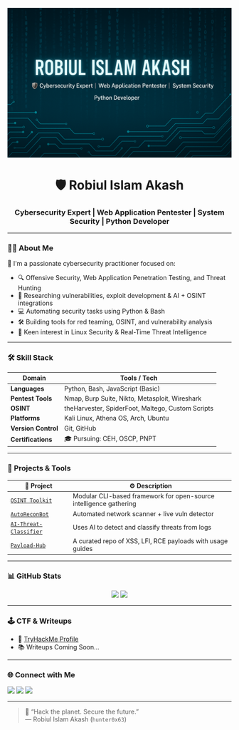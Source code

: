 <!-- Banner -->
<p align="center">
  <img src="https://github.com/hunter0x63/hunter0x63/blob/main/banner.png" alt="Cybersecurity Banner" />
</p>

<h1 align="center">🛡️ Robiul Islam Akash</h1>
<h3 align="center">Cybersecurity Expert | Web Application Pentester | System Security | Python Developer</h3>

---

### 👨‍💻 About Me

🎯 I'm a passionate cybersecurity practitioner focused on:

- 🔍 Offensive Security, Web Application Penetration Testing, and Threat Hunting  
- 🧠 Researching vulnerabilities, exploit development & AI + OSINT integrations  
- 💻 Automating security tasks using Python & Bash  
- 🛠️ Building tools for red teaming, OSINT, and vulnerability analysis  
- 🔐 Keen interest in Linux Security & Real-Time Threat Intelligence  

---

### 🛠️ Skill Stack

| Domain | Tools / Tech |
|--------|--------------|
| **Languages** | Python, Bash, JavaScript (Basic) |
| **Pentest Tools** | Nmap, Burp Suite, Nikto, Metasploit, Wireshark |
| **OSINT** | theHarvester, SpiderFoot, Maltego, Custom Scripts |
| **Platforms** | Kali Linux, Athena OS, Arch, Ubuntu |
| **Version Control** | Git, GitHub |
| **Certifications** | 🎓 Pursuing: CEH, OSCP, PNPT |

---

### 🔧 Projects & Tools

| 🧪 Project | ⚙️ Description |
|-----------|----------------|
| [`OSINT Toolkit`](https://github.com/hunter0x63/osint-toolkit) | Modular CLI-based framework for open-source intelligence gathering |
| [`AutoReconBot`](https://github.com/hunter0x63/AutoReconBot) | Automated network scanner + live vuln detector |
| [`AI-Threat-Classifier`](https://github.com/hunter0x63/ai-threat-classifier) | Uses AI to detect and classify threats from logs |
| [`Payload-Hub`](https://github.com/hunter0x63/payload-hub) | A curated repo of XSS, LFI, RCE payloads with usage guides |

---

### 📊 GitHub Stats

<p align="center">
  <img src="https://github-readme-stats.vercel.app/api?username=hunter0x63&show_icons=true&theme=tokyonight" height="160"/>
  <img src="https://github-readme-stats.vercel.app/api/top-langs/?username=hunter0x63&layout=compact&theme=tokyonight" height="160"/>
</p>

---

### 🕹️ CTF & Writeups

- 🧠 [TryHackMe Profile](https://tryhackme.com/p/hunter0x63)
- 📚 Writeups Coming Soon...

---

### 🌐 Connect with Me

<p align="left">
  <a href="mailto:robiular0@gmail.com" target="_blank"><img src="https://img.shields.io/badge/Email-robiular0@gmail.com-blue?style=for-the-badge&logo=protonmail" /></a>
  <a href="https://www.linkedin.com/in/robiul-islam-akash-89b4a3232?" target="_blank"><img src="https://img.shields.io/badge/LinkedIn-Connect-blue?style=for-the-badge&logo=linkedin" /></a>
  <a href="https://x.com/hunter_Ox64?t=U-pN4Rsh3wWrg051iJgqVQ&s=09" target="_blank"><img src="https://img.shields.io/badge/Twitter-Follow-blue?style=for-the-badge&logo=twitter" /></a>
</p>

---

> 💬 “Hack the planet. Secure the future.”  
> — Robiul Islam Akash (`hunter0x63`)

